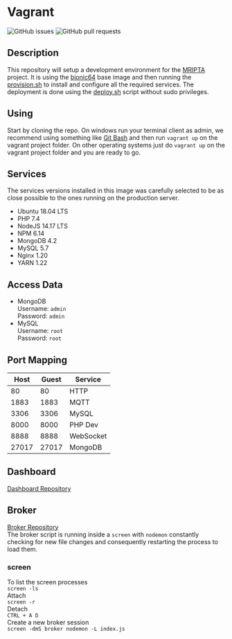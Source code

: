 # Vagrant
![GitHub issues](https://img.shields.io/github/issues/mripta/vagrant)
![GitHub pull requests](https://img.shields.io/github/issues-pr/mripta/vagrant)

## Description
This repository will setup a development environment for the [MRIPTA](https://github.com/mripta) project. It is using the [bionic64](https://app.vagrantup.com/ubuntu/boxes/bionic64) base image and then running the [provision.sh](https://github.com/mripta/vagrant/blob/master/provision.sh) to install and configure all the required services. The deployment is done using the [deploy.sh](https://github.com/mripta/vagrant/blob/master/deploy.sh) script without sudo privileges.

## Using
Start by cloning the repo. 
On windows run your terminal client as admin, we recommend using something like [Git Bash](https://git-scm.com/) and then run `vagrant up` on the vagrant project folder. On other operating systems just do `vagrant up` on the vagrant project folder and you are ready to go.

## Services 
The services versions installed in this image was carefully selected to be as close possible to the ones running on the production server.
* Ubuntu 18.04 LTS
* PHP 7.4
* NodeJS 14.17 LTS
* NPM 6.14
* MongoDB 4.2
* MySQL 5.7
* Nginx 1.20
* YARN 1.22

## Access Data
* MongoDB <br>
Username: `admin` <br>
Password: `admin`
* MySQL <br>
Username: `root` <br>
Password: `root`

## Port Mapping
| Host | Guest | Service |
| ---- | ----- | ------- |
|  80  |  80   |  HTTP   |
| 1883 | 1883  |  MQTT   |
| 3306 | 3306  |  MySQL  |
| 8000 | 8000  | PHP Dev |
| 8888 | 8888  |WebSocket|
|27017 | 27017 | MongoDB |

## Dashboard
[Dashboard Repository](https://github.com/mripta/dashboard)

## Broker
[Broker Repository](https://github.com/mripta/broker) <br>
The broker script is running inside a `screen` with `nodemon` constantly checking for new file changes and consequently restarting the process to load them.

### screen
To list the screen processes <br>
`screen -ls` <br>
Attach <br>
`screen -r` <br>
Detach <br>
`CTRL + A D` <br>
Create a new broker session <br>
`screen -dmS broker nodemon -L index.js`
